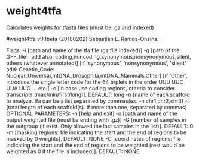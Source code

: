 # weight4tfa
Calculates weights for tfasta files (must be .gz and indexed)

#weight4tfa v0.1beta (20180202) Sebastian E. Ramos-Onsins.

Flags:
      -i [path and name of the tfa file (gz file indexed)]
      -g [path of the GFF_file]
         [add also: coding,noncoding,synonymous,nonsynonymous,silent, others (whatever annotated)]
         [if 'synonymous', 'nonsynonymous', 'silent' add: Genetic_Code: Nuclear_Universal,mtDNA_Drosophila,mtDNA_Mammals,Other]
         [if 'Other', introduce the single letter code for the 64 triplets in the order UUU UUC UUA UUG ... etc.]
      -c [in case use coding regions, criteria to consider transcripts (max/min/first/long)]. DEFAULT: long
      -n [name of each scaffold to analyze. tfa can be a list separated by commas(ex. -n chr1,chr2,chr3]
      -l [total length of each scaffold(s). if more than one, separated by commas]
   OPTIONAL PARAMETERS:
      -h [help and exit]
      -o [path and name of the output weighted file (must be ending with .gz)]
      -G [number of samples in the outgroup (if exist. Only allowed the last samples in the list)]. DEFAULT: 0
      -m [masking regions: file indicating the start and the end of regions to be masked by 0 weights]. DEFAULT: NONE
      -C [coordinates of regions: file indicating the start and the end of regions to be weighted (rest would be weighted as 0 if the file is included)]. DEFAULT: NONE

